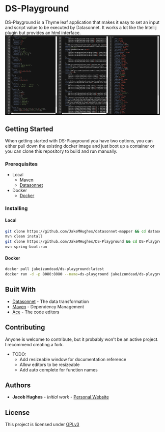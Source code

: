 # DS-Playground

DS-Playground is a Thyme leaf application that makes it easy to 
set an input and script value to be executed by Datasonnet. It works
a lot like the Intellij plugin but provides an html interface.
![DS](img/DS.png)
## Getting Started

When getting started with DS-Playground you have two options, you can
either pull down the existing docker image and just boot up a container
or you can clone this repository to build and run manually.

### Prerequisites

* Local  
    * [Maven](https://maven.apache.org/install.html)  
    * [Datasonnet](https://github.com/modusbox/datasonnet-mapper)   
* Docker
    * [Docker](https://docs.docker.com/get-docker/)  

### Installing

#### Local
```bash
git clone https://github.com/JakeMHughes/datasonnet-mapper && cd datasonnet-mapper && git checkout dataweave
mvn clean install
git clone https://github.com/JakeMHughes/DS-Playground && cd DS-Playground
mvn spring-boot:run
```

#### Docker
```bash
docker pull jakeizundead/ds-playground:latest
docker run -d -p 8080:8080 --name=ds-playground jakeizundead/ds-playground:latest
```

## Built With

* [Datasonnet](https://github.com/modusbox/datasonnet-mapper) - The data transformation
* [Maven](https://maven.apache.org/) - Dependency Management
* [Ace](https://ace.c9.io/) - The code editors

## Contributing

Anyone is welcome to contribute, but it probably won't be an active project. I recommend creating a fork.

* TODO:
  * Add resizeable window for documentation reference
  * Allow editors to be resizeable
  * Add auto complete for function names
  
## Authors

* **Jacob Hughes** - *Initial work* - [Personal Website](https://hughesportal.com)

## License

This project is licensed under [GPLv3](https://choosealicense.com/licenses/gpl-3.0/)